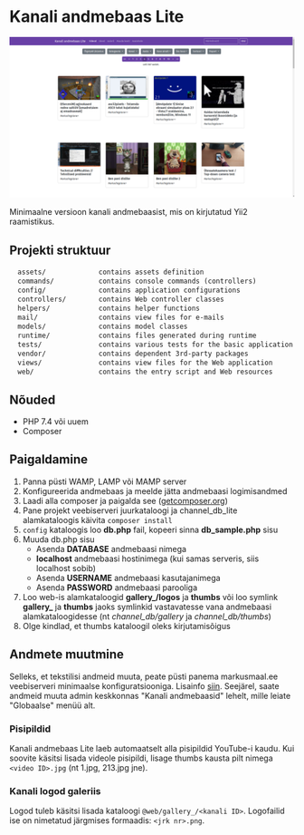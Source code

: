 # Kanali andmebaas Lite

![screenshot](image.png)

Minimaalne versioon kanali andmebaasist, mis on kirjutatud Yii2 raamistikus.

Projekti struktuur
-------------------

      assets/             contains assets definition
      commands/           contains console commands (controllers)
      config/             contains application configurations
      controllers/        contains Web controller classes
      helpers/            contains helper functions
      mail/               contains view files for e-mails
      models/             contains model classes
      runtime/            contains files generated during runtime
      tests/              contains various tests for the basic application
      vendor/             contains dependent 3rd-party packages
      views/              contains view files for the Web application
      web/                contains the entry script and Web resources

Nõuded
------------

- PHP 7.4 või uuem
- Composer

Paigaldamine
------------
1. Panna püsti WAMP, LAMP või MAMP server
2. Konfigureerida andmebaas ja meelde jätta andmebaasi logimisandmed
3. Laadi alla composer ja paigalda see ([getcomposer.org](https://getcomposer.org))
4. Pane projekt veebiserveri juurkataloogi ja channel_db_lite alamkataloogis käivita `composer install`
5. `config` kataloogis loo **db.php** fail, kopeeri sinna **db_sample.php** sisu
6. Muuda db.php sisu
    - Asenda **DATABASE** andmebaasi nimega
    - **localhost** andmebaasi hostinimega (kui samas serveris, siis localhost sobib)
    - Asenda **USERNAME** andmebaasi kasutajanimega
    - Asenda **PASSWORD** andmebaasi parooliga
7. Loo web-is alamkataloogid **gallery_/logos** ja **thumbs** või loo symlink **gallery_** ja **thumbs** jaoks symlinkid vastavatesse vana andmebaasi alamkataloogidesse (nt *channel_db/gallery* ja *channel_db/thumbs*)
8. Olge kindlad, et thumbs kataloogil oleks kirjutamisõigus

Andmete muutmine
-------------
Selleks, et tekstilisi andmeid muuta, peate püsti panema markusmaal.ee veebiserveri minimaalse konfiguratsiooniga. Lisainfo [siin](https://github.com/MarkusMaal/www). Seejärel, saate andmeid muuta admin keskkonnas "Kanali andmebaasid" lehelt, mille leiate "Globaalse" menüü alt.

### Pisipildid
Kanali andmebaas Lite laeb automaatselt alla pisipildid YouTube-i kaudu. Kui soovite käsitsi lisada videole pisipildi, lisage thumbs kausta pilt nimega `<video ID>.jpg` (nt 1.jpg, 213.jpg jne).

### Kanali logod galeriis
Logod tuleb käsitsi lisada kataloogi `@web/gallery_/<kanali ID>`. Logofailid ise on nimetatud järgmises formaadis: `<jrk nr>.png`.